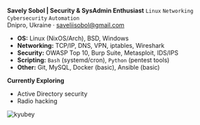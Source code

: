 **Savely Sobol | Security & SysAdmin Enthusiast**
`Linux` `Networking` `Cybersecurity` `Automation`  
 Dnipro, Ukraine ·  saveliisobol@gmail.com  

- **OS:** Linux (NixOS/Arch), BSD, Windows  
- **Networking:** TCP/IP, DNS, VPN, iptables, Wireshark  
- **Security:** OWASP Top 10, Burp Suite, Metasploit, IDS/IPS  
- **Scripting:** `Bash` (systemd/cron), `Python` (pentest tools)  
- **Other:** Git, MySQL, Docker (basic), Ansible (basic)  

**Currently Exploring**
- Active Directory security  
- Radio hacking 

![kyubey](https://github.com/user-attachments/assets/21cff212-0df7-4310-bdb4-2b88b2873265)
